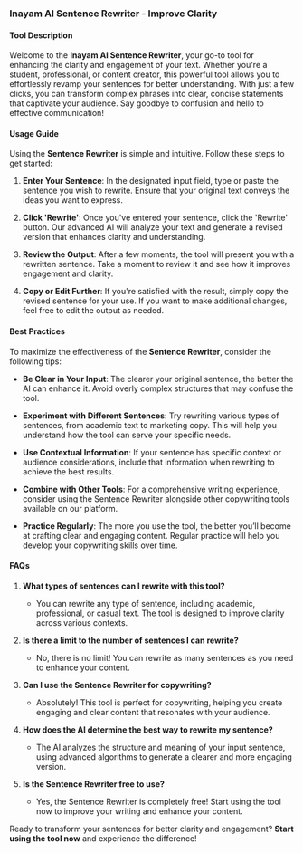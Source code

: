 ### Inayam AI Sentence Rewriter - Improve Clarity

#### Tool Description
Welcome to the **Inayam AI Sentence Rewriter**, your go-to tool for enhancing the clarity and engagement of your text. Whether you're a student, professional, or content creator, this powerful tool allows you to effortlessly revamp your sentences for better understanding. With just a few clicks, you can transform complex phrases into clear, concise statements that captivate your audience. Say goodbye to confusion and hello to effective communication!

#### Usage Guide
Using the **Sentence Rewriter** is simple and intuitive. Follow these steps to get started:

1. **Enter Your Sentence**: In the designated input field, type or paste the sentence you wish to rewrite. Ensure that your original text conveys the ideas you want to express.
   
2. **Click 'Rewrite'**: Once you've entered your sentence, click the 'Rewrite' button. Our advanced AI will analyze your text and generate a revised version that enhances clarity and understanding.

3. **Review the Output**: After a few moments, the tool will present you with a rewritten sentence. Take a moment to review it and see how it improves engagement and clarity.

4. **Copy or Edit Further**: If you're satisfied with the result, simply copy the revised sentence for your use. If you want to make additional changes, feel free to edit the output as needed.

#### Best Practices
To maximize the effectiveness of the **Sentence Rewriter**, consider the following tips:

- **Be Clear in Your Input**: The clearer your original sentence, the better the AI can enhance it. Avoid overly complex structures that may confuse the tool.
  
- **Experiment with Different Sentences**: Try rewriting various types of sentences, from academic text to marketing copy. This will help you understand how the tool can serve your specific needs.

- **Use Contextual Information**: If your sentence has specific context or audience considerations, include that information when rewriting to achieve the best results.

- **Combine with Other Tools**: For a comprehensive writing experience, consider using the Sentence Rewriter alongside other copywriting tools available on our platform.

- **Practice Regularly**: The more you use the tool, the better you’ll become at crafting clear and engaging content. Regular practice will help you develop your copywriting skills over time.

#### FAQs

1. **What types of sentences can I rewrite with this tool?**
   - You can rewrite any type of sentence, including academic, professional, or casual text. The tool is designed to improve clarity across various contexts.

2. **Is there a limit to the number of sentences I can rewrite?**
   - No, there is no limit! You can rewrite as many sentences as you need to enhance your content.

3. **Can I use the Sentence Rewriter for copywriting?**
   - Absolutely! This tool is perfect for copywriting, helping you create engaging and clear content that resonates with your audience.

4. **How does the AI determine the best way to rewrite my sentence?**
   - The AI analyzes the structure and meaning of your input sentence, using advanced algorithms to generate a clearer and more engaging version.

5. **Is the Sentence Rewriter free to use?**
   - Yes, the Sentence Rewriter is completely free! Start using the tool now to improve your writing and enhance your content.

Ready to transform your sentences for better clarity and engagement? **Start using the tool now** and experience the difference!